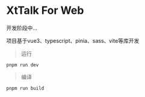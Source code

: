 # XtTalk For Web
开发阶段中...

项目基于vue3、typescript、pinia、sass、vite等库开发
> 运行
```
pnpm run dev
```
> 编译
```
pnpm run build
```
